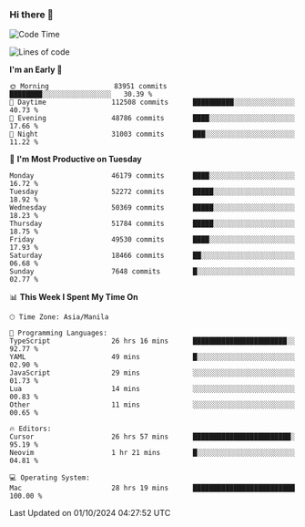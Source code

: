 ### Hi there 👋

<!--START_SECTION:waka-->
![Code Time](http://img.shields.io/badge/Code%20Time-5%2C608%20hrs%2045%20mins-blue)

![Lines of code](https://img.shields.io/badge/From%20Hello%20World%20I%27ve%20Written-120.9%20million%20lines%20of%20code-blue)

**I'm an Early 🐤** 

```text
🌞 Morning                83951 commits       ████████░░░░░░░░░░░░░░░░░   30.39 % 
🌆 Daytime                112508 commits      ██████████░░░░░░░░░░░░░░░   40.73 % 
🌃 Evening                48786 commits       ████░░░░░░░░░░░░░░░░░░░░░   17.66 % 
🌙 Night                  31003 commits       ███░░░░░░░░░░░░░░░░░░░░░░   11.22 % 
```
📅 **I'm Most Productive on Tuesday** 

```text
Monday                   46179 commits       ████░░░░░░░░░░░░░░░░░░░░░   16.72 % 
Tuesday                  52272 commits       █████░░░░░░░░░░░░░░░░░░░░   18.92 % 
Wednesday                50369 commits       █████░░░░░░░░░░░░░░░░░░░░   18.23 % 
Thursday                 51784 commits       █████░░░░░░░░░░░░░░░░░░░░   18.75 % 
Friday                   49530 commits       ████░░░░░░░░░░░░░░░░░░░░░   17.93 % 
Saturday                 18466 commits       ██░░░░░░░░░░░░░░░░░░░░░░░   06.68 % 
Sunday                   7648 commits        █░░░░░░░░░░░░░░░░░░░░░░░░   02.77 % 
```


📊 **This Week I Spent My Time On** 

```text
🕑︎ Time Zone: Asia/Manila

💬 Programming Languages: 
TypeScript               26 hrs 16 mins      ███████████████████████░░   92.77 % 
YAML                     49 mins             █░░░░░░░░░░░░░░░░░░░░░░░░   02.90 % 
JavaScript               29 mins             ░░░░░░░░░░░░░░░░░░░░░░░░░   01.73 % 
Lua                      14 mins             ░░░░░░░░░░░░░░░░░░░░░░░░░   00.83 % 
Other                    11 mins             ░░░░░░░░░░░░░░░░░░░░░░░░░   00.65 % 

🔥 Editors: 
Cursor                   26 hrs 57 mins      ████████████████████████░   95.19 % 
Neovim                   1 hr 21 mins        █░░░░░░░░░░░░░░░░░░░░░░░░   04.81 % 

💻 Operating System: 
Mac                      28 hrs 19 mins      █████████████████████████   100.00 % 
```


 Last Updated on 01/10/2024 04:27:52 UTC
<!--END_SECTION:waka-->


<!--
**rad182/rad182** is a ✨ _special_ ✨ repository because its `README.md` (this file) appears on your GitHub profile.

Here are some ideas to get you started:

- 🔭 I’m currently working on ...
- 🌱 I’m currently learning ...
- 👯 I’m looking to collaborate on ...
- 🤔 I’m looking for help with ...
- 💬 Ask me about ...
- 📫 How to reach me: ...
- 😄 Pronouns: ...
- ⚡ Fun fact: ...
-->
